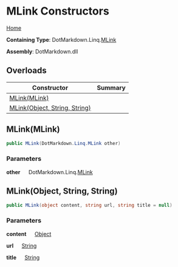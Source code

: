 # MLink Constructors

[Home](../../../../README.md)

**Containing Type**: DotMarkdown\.Linq\.[MLink](../README.md)

**Assembly**: DotMarkdown\.dll

## Overloads

| Constructor | Summary |
| ----------- | ------- |
| [MLink(MLink)](#DotMarkdown_Linq_MLink__ctor_DotMarkdown_Linq_MLink_) | |
| [MLink(Object, String, String)](#DotMarkdown_Linq_MLink__ctor_System_Object_System_String_System_String_) | |

## MLink\(MLink\) <a name="DotMarkdown_Linq_MLink__ctor_DotMarkdown_Linq_MLink_"></a>

```csharp
public MLink(DotMarkdown.Linq.MLink other)
```

### Parameters

**other** &emsp; DotMarkdown\.Linq\.[MLink](../README.md)

## MLink\(Object, String, String\) <a name="DotMarkdown_Linq_MLink__ctor_System_Object_System_String_System_String_"></a>

```csharp
public MLink(object content, string url, string title = null)
```

### Parameters

**content** &emsp; [Object](https://docs.microsoft.com/en-us/dotnet/api/system.object)

**url** &emsp; [String](https://docs.microsoft.com/en-us/dotnet/api/system.string)

**title** &emsp; [String](https://docs.microsoft.com/en-us/dotnet/api/system.string)
